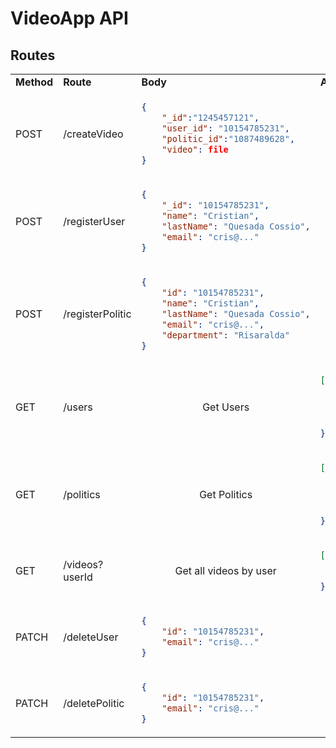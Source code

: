 # VideoApp API

## Routes

<table>
<tr>
<td> <b>Method</b> </td> <td> <b>Route</b> </td> <td> <b>Body</b> </td> <td> <b> Answer </b></td> 
</tr>
<tr>
<td> POST </td>
<td>/createVideo </td>
<td>

```json
{
    "_id":"1245457121",
    "user_id": "10154785231",
    "politic_id":"1087489628",
    "video": file
}
```

</td>
<td align="center">Status <b>200(OK)</b> || <b>500 (Not OK)</b></td>
</tr>
<tr>
<td> POST </td>
<td>/registerUser </td>
<td>

```json
{
    "_id": "10154785231",
    "name": "Cristian",
    "lastName": "Quesada Cossio",
    "email": "cris@..."
}
```

</td>
<td align="center">Status <b>200(OK)</b> || <b>500 (Not OK)</b></td>
</tr>
</tr>

<tr>
<td> POST </td>
<td>/registerPolitic </td>
<td>

```json
{
    "id": "10154785231",
    "name": "Cristian",
    "lastName": "Quesada Cossio",
    "email": "cris@...",
    "department": "Risaralda"
}
```

</td>
<td align="center">Status <b>200(OK)</b> || <b>500 (Not OK)</b></td>
</tr>

<tr>
<td> GET </td>
<td>/users </td>
<td align="center">

Get Users

</td>
<td>

```json
[{
    "id": "10154785231",
    "name": "Cristian",
    "lastName": "Quesada Cossio",
    "email": "cris@..."
}, ...]
```

</td>
</tr>
</tr>

<tr>
<td> GET </td>
<td>/politics </td>
<td align="center">

Get Politics

</td>
<td>

```json
[{
    "id": "10154785231",
    "name": "Cristian",
    "lastName": "Quesada Cossio",
    "email": "cris@..."
}, ...]
```

</td>
</tr>
</tr>

<tr>
<td> GET </td>
<td>/videos?userId </td>
<td align="center">

Get all videos by user

</td>
<td>

```json
[{
    "video": file,
    "date": "20/04/2023",
}, ...]
```

</td>
</tr>
</tr>

<tr>
<td> PATCH </td>
<td>/deleteUser </td>
<td>

```json
{
    "id": "10154785231",
    "email": "cris@..."
}
```

</td>
<td align="center">Status <b>200(OK)</b> || <b>500 (Not OK)</b></td>
</tr>

<tr>
<td> PATCH </td>
<td>/deletePolitic </td>
<td>

```json
{
    "id": "10154785231",
    "email": "cris@..."
}
```

</td>
<td align="center">Status <b>200(OK)</b> || <b>500 (Not OK)</b></td>
</tr>

</table>
